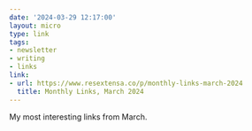 ```yaml
---
date: '2024-03-29 12:17:00'
layout: micro
type: link
tags:
- newsletter
- writing
- links
link:
- url: https://www.resextensa.co/p/monthly-links-march-2024
  title: Monthly Links, March 2024
---
```


My most interesting links from March.
